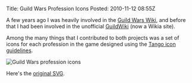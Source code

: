 Title: Guild Wars Profession Icons
Posted: 2010-11-12 08:55Z

A few years ago I was heavily involved in the [Guild Wars Wiki][gww], and before that I had been involved in the unofficial [GuildWiki][gwiki] (now a Wikia site).

Among the many things that I contributed to both projects was a set of icons for each profession in the game designed using the [Tango icon guidelines][tango].

![Guild Wars profession icons](http://static.paulboxley.com/guildwars_profession_icons.png)

Here's the [original SVG][svg]. 

  [gww]:   http://wiki.guildwars.com/wiki/
  [gwiki]: http://guildwars.wikia.com/wiki/Main_Page
  [svg]:   http://static.paulboxley.com/guildwars_profession_icons.svg
  [tango]: http://tango.freedesktop.org/Tango_Icon_Theme_Guidelines